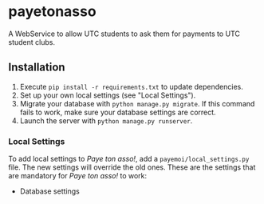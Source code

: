 # payetonasso
A WebService to allow UTC students to ask them for payments to UTC student clubs.

## Installation
1. Execute `pip install -r requirements.txt` to update dependencies.
2. Set up your own local settings (see "Local Settings").
3. Migrate your database with `python manage.py migrate`. If this command fails to work, make sure your database settings are correct.
4. Launch the server with `python manage.py runserver`.

### Local Settings
To add local settings to _Paye ton asso!_, add a `payemoi/local_settings.py` file. The new settings will override the old ones.
These are the settings that are mandatory for _Paye ton asso!_ to work:
* Database settings
